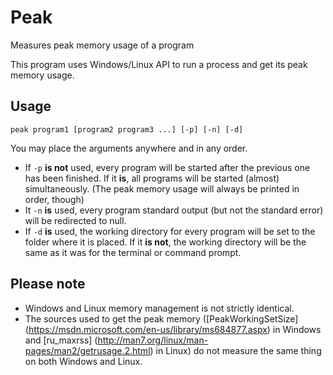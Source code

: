 # Peak
Measures peak memory usage of a program

This program uses Windows/Linux API to run a process and get its peak memory usage.

## Usage

`peak program1 [program2 program3 ...] [-p] [-n] [-d]`

You may place the arguments anywhere and in any order.

 - If `-p` __is not__ used, every program will be started after the previous one
   has been finished. If it __is__, all programs will be started (almost)
   simultaneously. (The peak memory usage will always be printed in order, though)
 - It `-n` __is__ used, every program standard output (but not the standard error)
   will be redirected to null.
 - If `-d` __is__ used, the working directory for every program will be set to the
   folder where it is placed. If it __is not__, the working directory will be the
   same as it was for the terminal or command prompt.

## Please note

 - Windows and Linux memory management is not strictly identical. 
 - The sources used to get the peak memory ([PeakWorkingSetSize]
   (https://msdn.microsoft.com/en-us/library/ms684877.aspx) in Windows and
   [ru_maxrss] (http://man7.org/linux/man-pages/man2/getrusage.2.html)
   in Linux) do not measure the same thing on both Windows and Linux.
